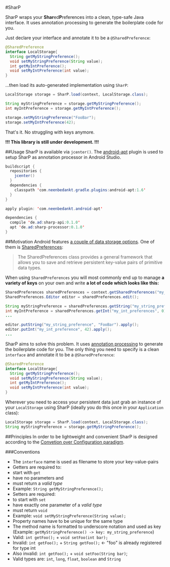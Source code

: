 #SharP

SharP wraps your **Shar**ed**P**references into a clean, type-safe Java interface. It uses annotation processing to generate the boilerplate code for you.

Just declare your interface and annotate it to be a `@SharedPreference`:
```java
@SharedPreference
interface LocalStorage{
  String getMyStringPreference();
  void setMyStringPreference(String value);
  int getMyIntPreference();
  void setMyIntPreference(int value);
}
```

...then load its auto-generated implementation using `SharP`:

```java
LocalStorage storage = SharP.load(context, LocalStorage.class);

String myStringPreference = storage.getMyStringPreference();
int myIntPreference = storage.getMyIntPreference();

storage.setMyStringPreference("FooBar");
storage.setMyIntPreference(42);
```
That's it. No struggling with keys anymore.

**!!! This library is still under development. !!!**

##Usage
SharP is available via `jcenter()`. The [android-apt](https://bitbucket.org/hvisser/android-apt) plugin is used to setup SharP as annotation processor in Android Studio.
```java
buildscript {
  repositories {
    jcenter()
  }
  dependencies {
    classpath 'com.neenbedankt.gradle.plugins:android-apt:1.6'
  }
}

apply plugin: 'com.neenbedankt.android-apt'

dependencies {
  compile 'de.ad:sharp-api:0.1.0'
  apt 'de.ad:sharp-processor:0.1.0'
}
```

##Motivation
Android features [a couple of data storage options](http://developer.android.com/guide/topics/data/data-storage.html). One of them is [SharedPreferences](http://developer.android.com/guide/topics/data/data-storage.html#pref):
>The SharedPreferences class provides a general framework that allows you to save and retrieve persistent key-value pairs of primitive data types.

When using `SharedPreferences` you will most commonly end up to manage **a variety of keys** on your own and write **a lot of code which looks like this:**

```java
SharedPreferences sharedPreferences = context.getSharedPreferences("my_prefs", MODE_PRIVATE);
SharedPreferences.Editor editor = sharedPreferences.edit();

String myStringPreference = sharedPreferences.getString("my_string_preferences", null);
int myIntPreference = sharedPreferences.getInt("my_int_preferences", 0);
...

editor.putString("my_string_preference", "FooBar").apply();
editor.putInt("my_int_preference", 42).apply();
...

```

SharP aims to solve this problem. It uses [annotation processing](http://docs.oracle.com/javase/7/docs/api/javax/annotation/processing/Processor.html) to generate the boilerplate code for you. The only thing you need to specify is a clean `interface` and annotate it to be a `@SharedPreference`:

```java
@SharedPreference
interface LocalStorage{
  String getMyStringPreference();
  void setMyStringPreference(String value);
  int getMyIntPreference();
  void setMyIntPreference(int value);
}
```

Wherever you need to access your persistent data just grab an instance of your `LocalStorage` using SharP (ideally you do this once in your `Application` class):

```java
LocalStorage storage = SharP.load(context, LocalStorage.class);
String myStringPreference = storage.getMyStringPreference();
```

##Principles
In order to be lightweight and convenient SharP is designed according to the [Convetion over Configuration paradigm](https://en.wikipedia.org/wiki/Convention_over_configuration).

###Conventions
* The `interface` name is used as filename to store your key-value-pairs
* Getters are required to:
 * start with `get`
 * have no parameters and
 * must return a *valid type*
 * Example: `String getMyStringPreference();`
* Setters are required:
 * to start with `set`
 * have exactly one parameter of a *valid type*
 * must return `void`
 * Example: `void setMyStringPreference(String value);`
* Property names have to be unique for the same type
 * The method name is formatted to underscore notation and used as key (Example: `getMyStringPreference() -> key: my_string_preference`)
 * Valid: `int getFoo();` + `void setFoo(int bar);`
 * Invalid: `int getFoo();` + `String getFoo();` <- "foo" is already registered for type int
 * Also invalid: `int getFoo();` + `void setFoo(String bar)`;
* Valid types are: `int`, `long`, `float`, `boolean` and `String`
